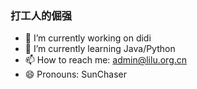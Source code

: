 ### 打工人的倔强

- 🔭 I’m currently working on didi
- 🌱 I’m currently learning Java/Python
- 📫 How to reach me: admin@lilu.org.cn
- 😄 Pronouns: SunChaser

<!--
**sunchaser-lilu/sunchaser-lilu** is a ✨ _special_ ✨ repository because its `README.md` (this file) appears on your GitHub profile.

Here are some ideas to get you started:

- 🔭 I’m currently working on ...
- 🌱 I’m currently learning ...
- 👯 I’m looking to collaborate on ...
- 🤔 I’m looking for help with ...
- 💬 Ask me about ...
- 📫 How to reach me: ...
- 😄 Pronouns: ...
- ⚡ Fun fact: ...
-->
